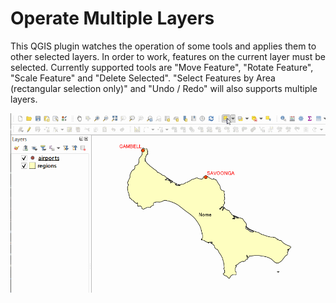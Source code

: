 # Operate Multiple Layers

This QGIS plugin watches the operation of some tools and applies them to other selected layers. In order to work, features on the current layer must be selected. Currently supported tools are "Move Feature", "Rotate Feature", "Scale Feature" and "Delete Selected". "Select Features by Area (rectangular selection only)" and "Undo / Redo" will also supports multiple layers.

![preview](preview.gif)
